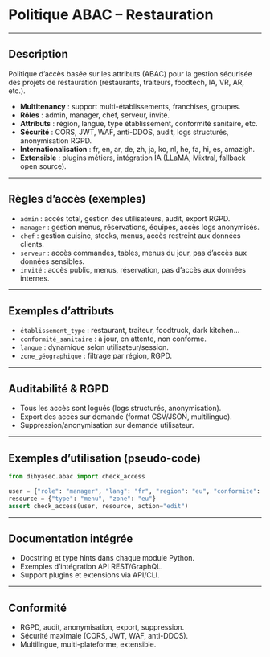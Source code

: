 # Politique ABAC – Restauration

---

## Description
Politique d’accès basée sur les attributs (ABAC) pour la gestion sécurisée des projets de restauration (restaurants, traiteurs, foodtech, IA, VR, AR, etc.).

- **Multitenancy** : support multi-établissements, franchises, groupes.
- **Rôles** : admin, manager, chef, serveur, invité.
- **Attributs** : région, langue, type établissement, conformité sanitaire, etc.
- **Sécurité** : CORS, JWT, WAF, anti-DDOS, audit, logs structurés, anonymisation RGPD.
- **Internationalisation** : fr, en, ar, de, zh, ja, ko, nl, he, fa, hi, es, amazigh.
- **Extensible** : plugins métiers, intégration IA (LLaMA, Mixtral, fallback open source).

---

## Règles d’accès (exemples)

- `admin` : accès total, gestion des utilisateurs, audit, export RGPD.
- `manager` : gestion menus, réservations, équipes, accès logs anonymisés.
- `chef` : gestion cuisine, stocks, menus, accès restreint aux données clients.
- `serveur` : accès commandes, tables, menus du jour, pas d’accès aux données sensibles.
- `invité` : accès public, menus, réservation, pas d’accès aux données internes.

---

## Exemples d’attributs

- `établissement_type` : restaurant, traiteur, foodtruck, dark kitchen…
- `conformité_sanitaire` : à jour, en attente, non conforme.
- `langue` : dynamique selon utilisateur/session.
- `zone_géographique` : filtrage par région, RGPD.

---

## Auditabilité & RGPD
- Tous les accès sont logués (logs structurés, anonymisation).
- Export des accès sur demande (format CSV/JSON, multilingue).
- Suppression/anonymisation sur demande utilisateur.

---

## Exemples d’utilisation (pseudo-code)

```python
from dihyasec.abac import check_access

user = {"role": "manager", "lang": "fr", "region": "eu", "conformite": "à jour"}
resource = {"type": "menu", "zone": "eu"}
assert check_access(user, resource, action="edit")
```

---

## Documentation intégrée
- Docstring et type hints dans chaque module Python.
- Exemples d’intégration API REST/GraphQL.
- Support plugins et extensions via API/CLI.

---

## Conformité
- RGPD, audit, anonymisation, export, suppression.
- Sécurité maximale (CORS, JWT, WAF, anti-DDOS).
- Multilingue, multi-plateforme, extensible.
